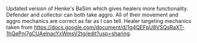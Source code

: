 Updated version of Henke's BaSim which gives healers more functionality. Defender and collector can both take aggro. All of their movement and aggro mechanics are correct as far as I can tell. Healer targeting mechanics taken from https://docs.google.com/document/d/1g4QEFpU8VSQsRaXT-1hQePnj7gCUAelnacYxWmsV2tg/edit?usp=sharing.
